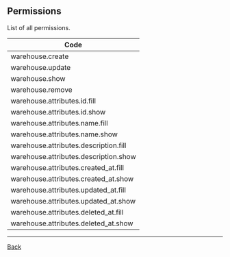 ## Permissions

List of all permissions.

| Code                           |
|--------------------------------|
| warehouse.create |
| warehouse.update |
| warehouse.show |
| warehouse.remove |
| warehouse.attributes.id.fill |
| warehouse.attributes.id.show |
| warehouse.attributes.name.fill |
| warehouse.attributes.name.show |
| warehouse.attributes.description.fill |
| warehouse.attributes.description.show |
| warehouse.attributes.created_at.fill |
| warehouse.attributes.created_at.show |
| warehouse.attributes.updated_at.fill |
| warehouse.attributes.updated_at.show |
| warehouse.attributes.deleted_at.fill |
| warehouse.attributes.deleted_at.show |

---
[Back](index.md)